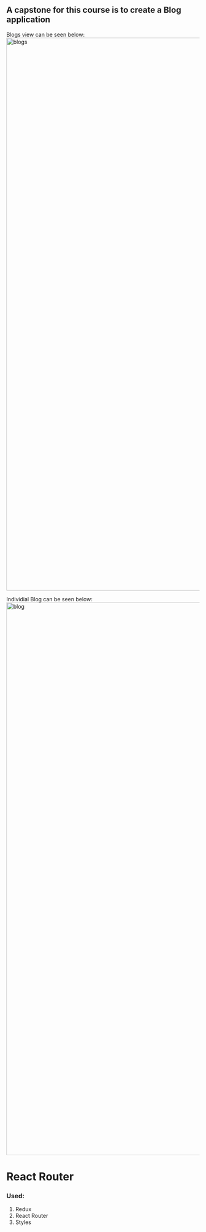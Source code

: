 ## A capstone for this course is to create a Blog application

Blogs view can be seen below:
<img width="1440" alt="blogs" src="https://github.com/tmshts/fullstackopen_2/assets/74012536/890050ec-8cc8-46f2-821d-923d28dd2f23">

Individial Blog can be seen below:
<img width="1440" alt="blog" src="https://github.com/tmshts/fullstackopen_2/assets/74012536/37142d03-44f9-40e9-940b-7998681f7f45">


# React Router

### Used:
1. Redux
2. React Router
3. Styles